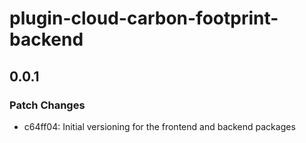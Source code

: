 # plugin-cloud-carbon-footprint-backend

## 0.0.1

### Patch Changes

- c64ff04: Initial versioning for the frontend and backend packages
